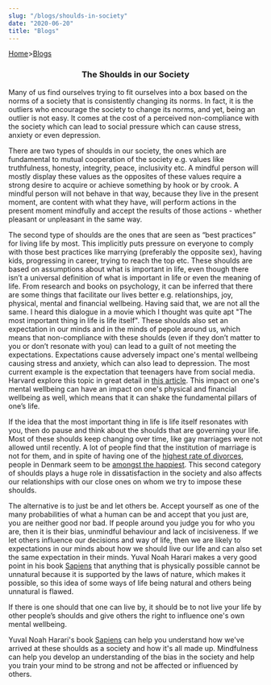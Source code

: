 ```yaml
---
slug: "/blogs/shoulds-in-society"
date: "2020-06-20"
title: "Blogs"
---
```


[Home](/)>[Blogs](/blogs)

### <p align="center">The Shoulds in our Society</p>

Many of us find ourselves trying to fit ourselves into a box based on the norms of a society that is consistently changing its norms. In fact, it is the outliers who encourage the society to change its norms, and yet, being an outlier is not easy. It comes at the cost of a perceived non-compliance with the society which can lead to social pressure which can cause stress, anxiety or even depression.

There are two types of shoulds in our society, the ones which are fundamental to mutual cooperation of the society e.g. values like truthfulness, honesty, integrity, peace, inclusivity etc. A mindful person will mostly display these values as the opposites of these values require a strong desire to acquire or achieve something by hook or by crook. A mindful person will not behave in that way, because they live in the present moment, are content with what they have, will perform actions in the present moment mindfully and accept the results of those actions - whether pleasant or unpleasant in the same way. 

The second type of shoulds are the ones that are seen as “best practices” for living life by most. This implicitly puts pressure on everyone to comply with those best practices like marrying (preferably the opposite sex), having kids, progressing in career, trying to reach the top etc. These shoulds are based on assumptions about what is important in life, even though there isn’t a universal definition of what is important in life or even the meaning of life. From research and books on psychology, it can be inferred that there are some things that facilitate our lives better e.g. relationships, joy, physical, mental and financial wellbeing. Having said that, we are not all the same. I heard this dialogue in a movie which I thought was quite apt "The most important thing in life is life itself". These shoulds also set an expectation in our minds and in the minds of pepole around us, which means that non-compliance with these shoulds (even if they don’t matter to you or don’t resonate with you) can lead to a guilt of not meeting the expectations. Expectations cause adversely impact one's mental wellbeing causing stress and anxiety, which can also lead to depression. The most current example is the expectation that teenagers have from social media. Harvard explore this topic in great detail in [this article](https://www.gse.harvard.edu/news/uk/17/12/social-media-and-teen-anxiety). This impact on one's mental wellbeing can have an impact on one's physical and financial wellbeing as well, which means that it can shake the fundamental pillars of one’s life. 

If the idea that the most important thing in life is life itself resonates with you, then do pause and think about the shoulds that are governing your life. Most of these shoulds keep changing over time, like gay marriages were not allowed until recently. A lot of people find that the institution of marriage is not for them, and in spite of having one of the [highest rate of divorces](https://www.dst.dk/en/Statistik/emner/befolkning-og-valg/vielser-og-skilsmisser/skilsmisser), people in Denmark seem to be [amongst the happiest](https://denmark.dk/people-and-culture/happiness). This second category of shoulds plays a huge role in dissatisfaction in the society and also affects our relationships with our close ones on whom we try to impose these shoulds. 
	
The alternative is to just be and let others be. Accept yourself as one of the many probabilities of what a human can be and accept that you just are, you are neither good nor bad. If people around you judge you for who you are, then it is their bias, unmindful behaviour and lack of incisiveness. If we let others influence our decisions and way of life, then we are likely to expectations in our minds about how we should live our life and can also set the same expectation in their minds. Yuval Noah Harari makes a very good point in his book [Sapiens](https://www.goodreads.com/book/show/23692271-sapiens) that anything that is physically possible cannot be unnatural because it is supported by the laws of nature, which makes it possible, so this idea of some ways of life being natural and others being unnatural is flawed.   

If there is one should that one can live by, it should be to not live your life by other people’s shoulds and give others the right to influence one's own mental wellbeing. 

Yuval Noah Harari's book [Sapiens](https://www.goodreads.com/book/show/23692271-sapiens) can help you understand how we've arrived at these shoulds as a society and how it's all made up. Mindfulness can help you develop an understanding of the bias in the society and help you train your mind to be strong and not be affected or influenced by others. 

